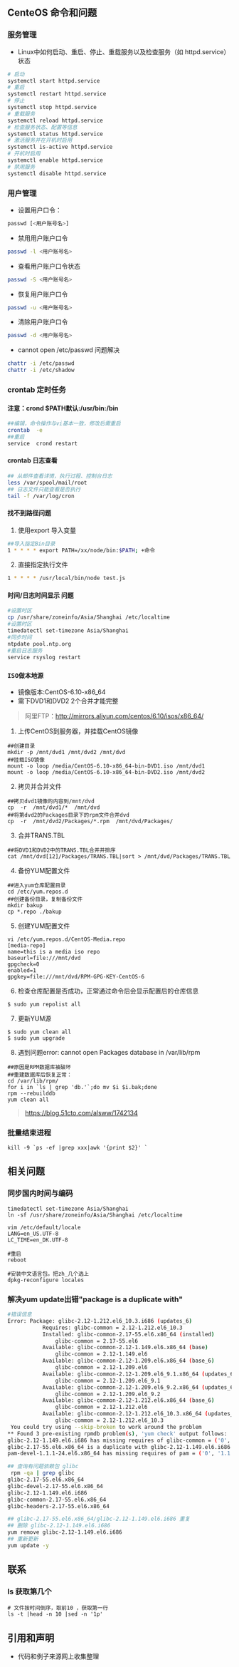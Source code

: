 ## CenteOS 命令和问题
### 服务管理
- Linux中如何启动、重启、停止、重载服务以及检查服务（如 httpd.service）状态 
```bash
# 启动
systemctl start httpd.service
# 重启
systemctl restart httpd.service
# 停止
systemctl stop httpd.service
# 重载服务
systemctl reload httpd.service
# 检查服务状态、配置等信息
systemctl status httpd.service
# 激活服务并在开机时启用
systemctl is-active httpd.service
# 开机时启用
systemctl enable httpd.service
# 禁用服务
systemctl disable httpd.service
```

### 用户管理

- 设置用户口令：
```bash
passwd [<用户账号名>]
```

- 禁用用户账户口令
```bash
passwd -l <用户账号名>
```

- 查看用户账户口令状态
```bash
passwd -S <用户账号名>
```

- 恢复用户账户口令
```bash
passwd -u <用户账号名>
```

- 清除用户账户口令
```bash
passwd -d <用户账号名>
```

- cannot open /etc/passwd 问题解决
```bash
chattr -i /etc/passwd
chattr -i /etc/shadow
```

### crontab 定时任务
#### 注意：crond $PATH默认:/usr/bin:/bin
```bash
##编辑，命令操作与vi基本一致，修改后需重启
crontab  -e
##重启
service  crond restart
```

#### crontab 日志查看
```bash
## 从邮件查看详情，执行过程、控制台日志
less /var/spool/mail/root
## 日志文件只能查看是否执行
tail -f /var/log/cron
```

#### 找不到路径问题
1. 使用export 导入变量
```bash
##导入指定Bin目录
1 * * * * export PATH=/xx/node/bin:$PATH; +命令
```

2. 直接指定执行文件
```bash
1 * * * * /usr/local/bin/node test.js
```

#### 时间/日志时间显示 问题
```bash
#设置时区
cp /usr/share/zoneinfo/Asia/Shanghai /etc/localtime
#设置时区
timedatectl set-timezone Asia/Shanghai
#同步时间
ntpdate pool.ntp.org
#重启日志服务
service rsyslog restart
```

###  `ISO做本地源`
- 镜像版本:CentOS-6.10-x86_64
- 需下DVD1和DVD2 2个合并才能完整
>阿里FTP：http://mirrors.aliyun.com/centos/6.10/isos/x86_64/

1. 上传CentOS到服务器，并挂载CentOS镜像
```shell
##创建目录
mkdir -p /mnt/dvd1 /mnt/dvd2 /mnt/dvd
##挂载ISO镜像
mount -o loop /media/CentOS-6.10-x86_64-bin-DVD1.iso /mnt/dvd1
mount -o loop /media/CentOS-6.10-x86_64-bin-DVD2.iso /mnt/dvd2
```

2. 拷贝并合并文件
```shell
##拷贝dvd1镜像的内容到/mnt/dvd
cp  -r  /mnt/dvd1/*  /mnt/dvd
##将第dvd2的Packages目录下的rpm文件合并dvd
cp  -r  /mnt/dvd2/Packages/*.rpm  /mnt/dvd/Packages/
```

3. 合并TRANS.TBL
```shell
##将DVD1和DVD2中的TRANS.TBL合并并排序
cat /mnt/dvd[12]/Packages/TRANS.TBL|sort > /mnt/dvd/Packages/TRANS.TBL
```

4. 备份YUM配置文件
```shell
##进入yum仓库配置目录
cd /etc/yum.repos.d
##创建备份目录，复制备份文件
mkdir bakup
cp *.repo ./bakup
```

5. 创建YUM配置文件
```shell
vi /etc/yum.repos.d/CentOS-Media.repo
[media-repo]
name=this is a media iso repo
baseurl=file:///mnt/dvd
gpgcheck=0
enabled=1
gpgkey=file:///mnt/dvd/RPM-GPG-KEY-CentOS-6
```

6. 检查仓库配置是否成功，正常通过命令后会显示配置后的仓库信息
```shell
$ sudo yum repolist all
```

7. 更新YUM源
```shell
$ sudo yum clean all
$ sudo yum upgrade
```
8. 遇到问题error: cannot open Packages database in /var/lib/rpm
```shell
##原因是RPM数据库被破坏
##重建数据库后恢复正常：
cd /var/lib/rpm/
for i in `ls | grep 'db.'`;do mv $i $i.bak;done
rpm --rebuilddb
yum clean all
```
>https://blog.51cto.com/alsww/1742134
>

### 批量结束进程
```shell
kill -9 `ps -ef |grep xxx|awk '{print $2}' `
```
 
## 相关问题
### 同步国内时间与编码
```shell
timedatectl set-timezone Asia/Shanghai
ln -sf /usr/share/zoneinfo/Asia/Shanghai /etc/localtime

vim /etc/default/locale
LANG=en_US.UTF-8
LC_TIME=en_DK.UTF-8

#重启
reboot

#安装中文语言包。把zh_几个选上
dpkg-reconfigure locales
```



### 解决yum update出错"package is a duplicate with"

```bash
#错误信息
Error: Package: glibc-2.12-1.212.el6_10.3.i686 (updates_6)
           Requires: glibc-common = 2.12-1.212.el6_10.3
           Installed: glibc-common-2.17-55.el6.x86_64 (installed)
               glibc-common = 2.17-55.el6
           Available: glibc-common-2.12-1.149.el6.x86_64 (base)
               glibc-common = 2.12-1.149.el6
           Available: glibc-common-2.12-1.209.el6.x86_64 (base_6)
               glibc-common = 2.12-1.209.el6
           Available: glibc-common-2.12-1.209.el6_9.1.x86_64 (updates_6)
               glibc-common = 2.12-1.209.el6_9.1
           Available: glibc-common-2.12-1.209.el6_9.2.x86_64 (updates_6)
               glibc-common = 2.12-1.209.el6_9.2
           Available: glibc-common-2.12-1.212.el6.x86_64 (base_6)
               glibc-common = 2.12-1.212.el6
           Available: glibc-common-2.12-1.212.el6_10.3.x86_64 (updates_6)
               glibc-common = 2.12-1.212.el6_10.3
 You could try using --skip-broken to work around the problem
** Found 3 pre-existing rpmdb problem(s), 'yum check' output follows:
glibc-2.12-1.149.el6.i686 has missing requires of glibc-common = ('0', '2.12', '                                                                                                             1.149.el6')
glibc-2.17-55.el6.x86_64 is a duplicate with glibc-2.12-1.149.el6.i686
pam-devel-1.1.1-24.el6.x86_64 has missing requires of pam = ('0', '1.1.1', '24.e                                                                                                             l6')

## 查询有问题依赖包 glibc
 rpm -qa | grep glibc
glibc-2.17-55.el6.x86_64
glibc-devel-2.17-55.el6.x86_64
glibc-2.12-1.149.el6.i686
glibc-common-2.17-55.el6.x86_64
glibc-headers-2.17-55.el6.x86_64

## glibc-2.17-55.el6.x86_64/glibc-2.12-1.149.el6.i686 重复
## 删除 glibc-2.12-1.149.el6.i686
yum remove glibc-2.12-1.149.el6.i686
## 重新更新 
yum update -y
```

## 联系
### ls 获取第几个
```shell
# 文件按时间倒序，取前10 ，获取第一行
ls -t |head -n 10 |sed -n '1p'
```
 
## 引用和声明
- 代码和例子来源网上收集整理
